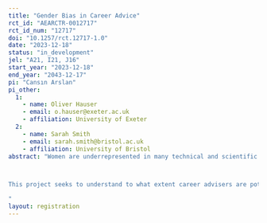 ```yaml
---
title: "Gender Bias in Career Advice"
rct_id: "AEARCTR-0012717"
rct_id_num: "12717"
doi: "10.1257/rct.12717-1.0"
date: "2023-12-18"
status: "in_development"
jel: "A21, I21, J16"
start_year: "2023-12-18"
end_year: "2043-12-17"
pi: "Cansın Arslan"
pi_other:
  1:
    - name: Oliver Hauser
    - email: o.hauser@exeter.ac.uk
    - affiliation: University of Exeter
  2:
    - name: Sarah Smith
    - email: sarah.smith@bristol.ac.uk
    - affiliation: University of Bristol
abstract: "Women are underrepresented in many technical and scientific subjects at university including Science, Technology, Engineering, and Mathematics (STEM) and Economics. In the United Kingdom, women account for only 32% of Economics undergraduate students. Preferences for fields of study are largely formed before university and, among many others, stereotypes formed or reinforced before enrolment are important. One factor that likely influences subject choices is recommendations that students receive from career advisers about university subjects. However, we know little about to what extent career advice is potentially (gender) biased. If such biases exist, one way to reduce them is through training and informing career advisers about those pitfalls. This project aims to fill this gap in knowledge by shedding light on the university subject recommendations made by career advisers to secondary school students leading up to their decision of what subject to study at university. 

This project seeks to understand to what extent career advisers are potentially (gender) biased in their recommendations, such that they might be more likely to recommend gender-stereotypical subjects to students. We intend to have a better understanding of the subject recommendations that career advisers make to secondary school students and explore if information provision about gender bias in Economics can reduce gender-stereotypical recommendations. To this end, we will first collect recommendations from career advisers and ask them to complete an Implicit Association Test (IAT) focusing on bias related to subjects through an online survey. Next, we will run an online workshop for career advisers and inform them about (gender bias in) Economics and reveal their IAT results. We aim to evaluate the effects of this workshop on recommendations in a follow-up survey.
"
layout: registration
---
```


